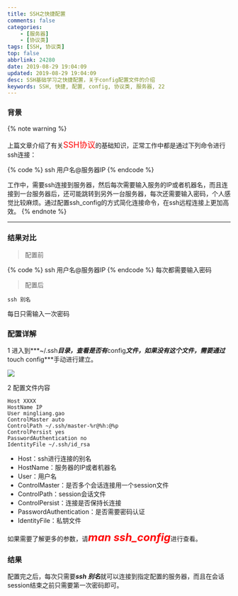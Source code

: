 ```yaml
---
title: SSH之快捷配置
comments: false
categories:
    - [服务器]
    - [协议类]
tags: [SSH, 协议类]
top: false
abbrlink: 24280
date: 2019-08-29 19:04:09
updated: 2019-08-29 19:04:09
desc: SSH基础学习之快捷配置，关于config配置文件的介绍
keywords: SSH, 快捷, 配置, config, 协议类, 服务器, 22
---
```


### 背景

{% note warning %}

上篇文章介绍了有关<font color='red' size=4.5>SSH协议</font>的基础知识，正常工作中都是通过下列命令进行ssh连接：

{% code %}
ssh 用户名@服务器IP
{% endcode %}

工作中，需要ssh连接到服务器，然后每次需要输入服务的IP或者机器名，而且连接到一台服务器后，还可能跳转到另外一台服务器，每次还需要输入密码，个人感觉比较麻烦。通过配置ssh_config的方式简化连接命令，在ssh远程连接上更加高效。
{% endnote %}

<!--more-->
<hr />

### 结果对比

> 配置前

{% code %}
ssh 用户名@服务器IP
{% endcode %}
每次都需要输入密码

> 配置后

```
ssh 别名
```
每日只需输入一次密码

### 配置详解

1 进入到***~/.ssh***目录，查看是否有***config***文件，如果没有这个文件，需要通过***touch config***手动进行建立。

![](ssh_config.png)

2 配置文件内容
```
Host XXXX
HostName IP
User mingliang.gao
ControlMaster auto
ControlPath ~/.ssh/master-%r@%h:@%p
ControlPersist yes
PasswordAuthentication no
IdentityFile ~/.ssh/id_rsa
```
- Host：ssh进行连接的别名
- HostName：服务器的IP或者机器名
- User：用户名
- ControlMaster：是否多个会话连接用一个session文件
- ControlPath：session会话文件
- ControlPersist：连接是否保持长连接
- PasswordAuthentication：是否需要密码认证
- IdentityFile：私钥文件

如果需要了解更多的参数，请<font color='red' size=5>***man ssh_config***</font>进行查看。

### 结果

配置完之后，每次只需要***ssh 别名***就可以连接到指定配置的服务器，而且在会话session结束之前只需要第一次密码即可。
